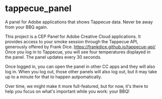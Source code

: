 # tappecue_panel
A panel for Adobe applications that shows Tappecue data. Never be away from your BBQ again.

This project is a CEP Panel for Adobe Creative Cloud applications. It provides access to your smoke session through the Tappecue API, generously offered by Frank Dice. https://frankdice.github.io/tappecue-api/ Once you log in to Tappecue, you will see four temperatures displayed in the panel. The panel updates every 30 seconds.

Once logged in, you can open the panel in other CC apps and they will also log in. When you log out, those other panels will also log out, but it may take up to a minute for that to happen autpomatically.

Over time, we might make it more full-featured, but for now, it's there to help you focus on what's important while you work: your BBQ!
